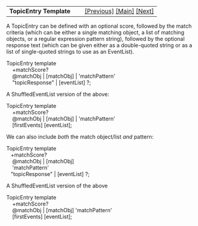 ---
---
<table width="100%" data-border="0" data-cellspacing="0"
data-cellpadding="3" data-bgcolor="#C0C0C0">
<colgroup>
<col style="width: 50%" />
<col style="width: 50%" />
</colgroup>
<tbody>
<tr>
<td style="text-align: left;"><strong>TopicEntry Template<br />
</strong></td>
<td style="text-align: right;"><a
href="thingstatetemplate.html">[Previous]</a> <a
href="generalintroduction.html">[Main]</a> <a
href="topicgrouptemplate.html">[Next]</a></td>
</tr>
</tbody>
</table>

  
A TopicEntry can be defined with an optional score, followed by the
match criteria (which can be either a single matching object, a list of
matching objects, or a regular expression pattern string), followed by
the optional response text (which can be given either as a double-quoted
string or as a list of single-quoted strings to use as an EventList).  
  
TopicEntry template   
    +matchScore?   
    @matchObj \| \[matchObj\] \| 'matchPattern'   
    "topicResponse" \| \[eventList\] ?;   
  
A ShuffledEventList version of the above:  
  
TopicEntry template   
    +matchScore?   
    @matchObj \| \[matchObj\] \| 'matchPattern'   
    \[firstEvents\] \[eventList\];   
  
We can also include *both* the match object/list *and* pattern:  
  
TopicEntry template   
   +matchScore?  
    @matchObj \| \[matchObj\]   
    'matchPattern'   
   "topicResponse" \| \[eventList\] ?;   
  
A ShuffledEventList version of the above  
  
TopicEntry template   
    +matchScore?   
    @matchObj \| \[matchObj\] 'matchPattern'   
    \[firstEvents\] \[eventList\];   
  
